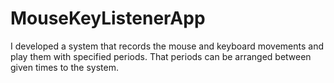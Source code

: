 # MouseKeyListenerApp

I developed a system that records the mouse and keyboard movements and play them with specified periods. That periods can be arranged between given times to the system. 
